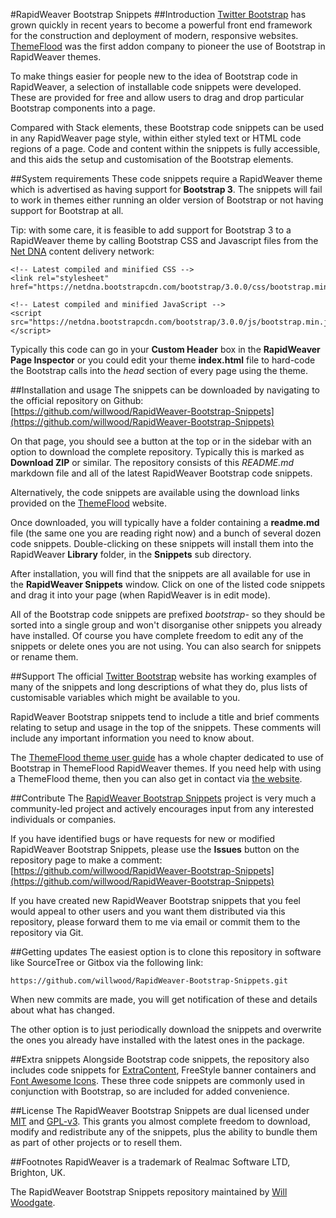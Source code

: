 #RapidWeaver Bootstrap Snippets
##Introduction
[Twitter Bootstrap](http://http://getbootstrap.com/) has grown quickly in recent years to become a powerful front end framework for the construction and deployment of modern, responsive websites. [ThemeFlood](http://themeflood.com) was the first addon company to pioneer the use of Bootstrap in RapidWeaver themes. 

To make things easier for people new to the idea of Bootstrap code in RapidWeaver, a selection of installable code snippets were developed. These are provided for free and allow users to drag and drop particular Bootstrap components into a page. 

Compared with Stack elements, these Bootstrap code snippets can be used in any RapidWeaver page style, within either styled text or HTML code regions of a page. Code and content within the snippets is fully accessible, and this aids the setup and customisation of the Bootstrap elements.

##System requirements
These code snippets require a RapidWeaver theme which is advertised as having support for **Bootstrap 3**. The snippets will fail to work in themes either running an older version of Bootstrap or not having support for Bootstrap at all.

Tip: with some care, it is feasible to add support for Bootstrap 3 to a RapidWeaver theme by calling Bootstrap CSS and Javascript files from the [Net DNA](https://www.netdna.com/) content delivery network:

	<!-- Latest compiled and minified CSS -->
	<link rel="stylesheet" href="https://netdna.bootstrapcdn.com/bootstrap/3.0.0/css/bootstrap.min.css">

	<!-- Latest compiled and minified JavaScript -->
	<script src="https://netdna.bootstrapcdn.com/bootstrap/3.0.0/js/bootstrap.min.js"></script>
	
Typically this code can go in your **Custom Header** box in the **RapidWeaver Page Inspector** or you could edit your theme **index.html** file to hard-code the Bootstrap calls into the *head* section of every page using the theme.

##Installation and usage
The snippets can be downloaded by navigating to the official repository on Github:
[https://github.com/willwood/RapidWeaver-Bootstrap-Snippets](https://github.com/willwood/RapidWeaver-Bootstrap-Snippets)

On that page, you should see a button at the top or in the sidebar with an option to download the complete repository. Typically this is marked as **Download ZIP** or similar. The repository consists of this *README.md* markdown file and all of the latest RapidWeaver Bootstrap code snippets.

Alternatively, the code snippets are available using the download links provided on the [ThemeFlood](http://themeflood.com) website.

Once downloaded, you will typically have a folder containing a **readme.md** file (the same one you are reading right now) and a bunch of several dozen code snippets. Double-clicking on these snippets will install them into the RapidWeaver **Library** folder, in the **Snippets** sub directory.

After installation, you will find that the snippets are all available for use in the **RapidWeaver Snippets** window. Click on one of the listed code snippets and drag it into your page (when RapidWeaver is in edit mode).

All of the Bootstrap code snippets are prefixed *bootstrap-* so they should be sorted into a single group and won't disorganise other snippets you already have installed. Of course you have complete freedom to edit any of the snippets or delete ones you are not using. You can also search for snippets or rename them.

##Support
The official [Twitter Bootstrap](http://getbootstrap.com/) website has working examples of many of the snippets and long descriptions of what they do, plus lists of customisable variables which might be available to you.

RapidWeaver Bootstrap snippets tend to include a title and brief comments relating to setup and usage in the top of the snippets. These comments will include any important information you need to know about.

The [ThemeFlood theme user guide](http://www.themeflood.com/support/userguide/) has a whole chapter dedicated to use of Bootstrap in ThemeFlood RapidWeaver themes. If you need help with using a ThemeFlood theme, then you can also get in contact via [the website](http://themeflood.com/).

##Contribute
The [RapidWeaver Bootstrap Snippets](https://github.com/willwood/RapidWeaver-Bootstrap-Snippets) project is very much a community-led project and actively encourages input from any interested individuals or companies. 

If you have identified bugs or have requests for new or modified RapidWeaver Bootstrap Snippets, please use the **Issues** button on the repository page to make a comment:
[https://github.com/willwood/RapidWeaver-Bootstrap-Snippets](https://github.com/willwood/RapidWeaver-Bootstrap-Snippets)

If you have created new RapidWeaver Bootstrap snippets that you feel would appeal to other users and you want them distributed via this repository, please forward them to me via email or commit them to the repository via Git.

##Getting updates
The easiest option is to clone this repository in software like SourceTree or Gitbox via the following link:

	https://github.com/willwood/RapidWeaver-Bootstrap-Snippets.git
	
When new commits are made, you will get notification of these and details about what has changed. 

The other option is to just periodically download the snippets and overwrite the ones you already have installed with the latest ones in the package.

##Extra snippets
Alongside Bootstrap code snippets, the repository also includes code snippets for [ExtraContent](https://github.com/seyDoggy/ExtraContent), FreeStyle banner containers and [Font Awesome Icons](http://fortawesome.github.io/Font-Awesome/). These three code snippets are commonly used in conjunction with Bootstrap, so are included for added convenience.

##License
The RapidWeaver Bootstrap Snippets are dual licensed under [MIT](http://opensource.org/licenses/MIT) and [GPL-v3](http://www.gnu.org/copyleft/gpl.html). This grants you almost complete freedom to download, modify and redistribute any of the snippets, plus the ability to bundle them as part of other projects or to resell them.

##Footnotes
RapidWeaver is a trademark of Realmac Software LTD, Brighton, UK.

The RapidWeaver Bootstrap Snippets repository maintained by [Will Woodgate](http://about.me/willwoodgate).